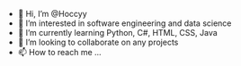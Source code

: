 - 👋 Hi, I’m @Hoccyy
- 👀 I’m interested in software engineering and data science
- 🌱 I’m currently learning Python, C#, HTML, CSS, Java
- 💞️ I’m looking to collaborate on any projects
- 📫 How to reach me ...

<!---
Hoccyy/Hoccyy is a ✨ special ✨ repository because its `README.md` (this file) appears on your GitHub profile.
You can click the Preview link to take a look at your changes.
--->
